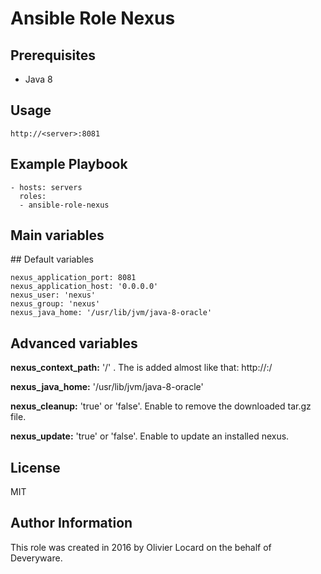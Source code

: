 # Ansible Role Nexus

## Prerequisites

* Java 8

## Usage

    http://<server>:8081

## Example Playbook

    - hosts: servers
      roles:
      - ansible-role-nexus

## Main variables

## Default variables

    nexus_application_port: 8081
    nexus_application_host: '0.0.0.0'
    nexus_user: 'nexus'
    nexus_group: 'nexus'
    nexus_java_home: '/usr/lib/jvm/java-8-oracle'

## Advanced variables

**nexus_context_path:** '/' . The <context> is added almost like that: http://<server>:<port>/<context>

**nexus_java_home:** '/usr/lib/jvm/java-8-oracle'

**nexus_cleanup:** 'true' or 'false'. Enable to remove the downloaded tar.gz file.

**nexus_update:** 'true' or 'false'. Enable to update an installed nexus.

## License

MIT

## Author Information

This role was created in 2016 by Olivier Locard on the behalf of Deveryware.

